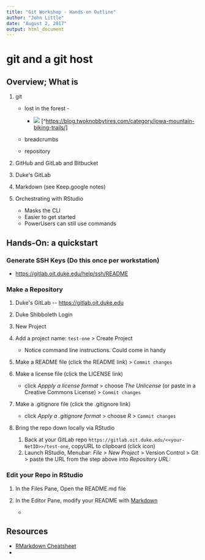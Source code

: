 ```yaml
---
title: "Git Workshop - Hands-on Outline"
author: "John Little"
date: "August 2, 2017"
output: html_document
---
```

# git and a git host

## Overview; What is

1. git

    - lost in the forest -
    
        - ![](https://twoknobbytires.files.wordpress.com/2012/05/img_4829.jpg) [^https://blog.twoknobbytires.com/category/iowa-mountain-biking-trails/]
    - breadcrumbs
    - repository
1. GitHub and GitLab and Bitbucket
1. Duke's GitLab
1. Markdown  (see Keep.google notes)
1. Orchestrating with RStudio

	- Masks the CLI
	- Easier to get started
	- PowerUsers can still use commands  

## Hands-On:  a quickstart

### Generate SSH Keys (Do this once per workstation)

- https://gitlab.oit.duke.edu/help/ssh/README  

### Make a Repository
1. Duke's GitLab -- https://gitlab.oit.duke.edu
1. Duke Shibboleth Login
1. New Project
1. Add a project name:  `test-one` > Create Project

    - Notice command line instructions.  Could come in handy  
1. Make a README file (click the README link)  > `Commit changes`
1. Make a license file (click the LICENSE link) 

	- click *Appply a license format* > choose *The Unlicense* (or paste in a Creative Commons License) > `Commit changes`  
1. Make a .gitignore file (click the .gitignore link)

    - click *Apply a .gitignore format* > choose *R* > `Commit changes`  
1. Bring the repo down locally via RStudio

	1. Back at your GitLab repo `https://gitlab.oit.duke.edu/<<your-NetID>>/test-one`, copyURL to clipboard (click icon)
	1. Launch RStudio, Menubar:  *File > New Project* > Version Control > Git > paste the URL from the step above into *Repository URL:*

### Edit your Repo in RStudio

1. In the Files Pane, Open the README.md file
1. In the Editor Pane, modify your README with [Markdown](https://en.wikipedia.org/wiki/Markdown#Example)

    - 

## Resources

- [RMarkdown Cheatsheet](https://www.rstudio.com/wp-content/uploads/2016/03/rmarkdown-cheatsheet-2.0.pdf)
- 